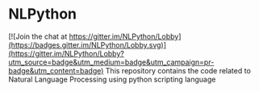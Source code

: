 # NLPython

[![Join the chat at https://gitter.im/NLPython/Lobby](https://badges.gitter.im/NLPython/Lobby.svg)](https://gitter.im/NLPython/Lobby?utm_source=badge&utm_medium=badge&utm_campaign=pr-badge&utm_content=badge)
This repository contains the code related to Natural Language Processing using python scripting language
